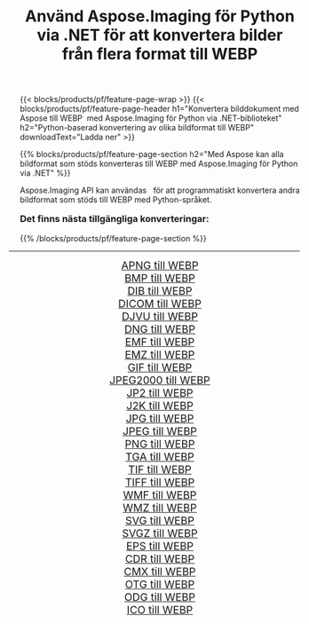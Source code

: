 ﻿---
title: Använd Aspose.Imaging för Python via .NET för att konvertera bilder från flera format till WEBP 
weight: 3920
url: /sv/python-net/conversion/to/webp/ 
lang: sv
langdirlevel: 2
locales: zh-hans,ja,it,ru,de,es,fr,nl,id,lt,pl,pt,vi,tr,ko,zh-hant,ar,hi,th,sv,cs,uk,he
description: Du kan använda Aspose.Imaging för Python via .NET-biblioteket för att konvertera från en mängd olika format till WEBP
---

{{< blocks/products/pf/feature-page-wrap >}}
{{< blocks/products/pf/feature-page-header h1="Konvertera bilddokument med Aspose till WEBP  med Aspose.Imaging för Python via .NET-biblioteket" h2="Python-baserad konvertering av olika bildformat till WEBP" downloadText="Ladda ner" >}}


{{% blocks/products/pf/feature-page-section  h2="Med Aspose kan alla bildformat som stöds konverteras till WEBP med Aspose.Imaging för Python via .NET" %}}
<p align=justify>Aspose.Imaging API kan användas   för att programmatiskt konvertera andra bildformat som stöds till WEBP med Python-språket.</p>
<h3 style="margin-top:16px;">
Det finns nästa tillgängliga konverteringar:
</h3>
{{% /blocks/products/pf/feature-page-section %}}
<div class="container-fluid productfamilypage bg-gray">
    <div class="convertypes bg-gray agp-content section">
        <div class="container">
		<hr style="margin-left:-20px;"/>
		<div class="row other-converters" style="gap: 10px;font-size: 19px;text-align:center;">
		    <div class='col-md-3 other-converter remove-lp remove-rp'><a href="/imaging/sv/python-net/conversion/apng-to-webp/" style="padding:15px;">APNG till WEBP</a></div>
<div class='col-md-3 other-converter remove-lp remove-rp'><a href="/imaging/sv/python-net/conversion/bmp-to-webp/" style="padding:15px;">BMP till WEBP</a></div>
<div class='col-md-3 other-converter remove-lp remove-rp'><a href="/imaging/sv/python-net/conversion/dib-to-webp/" style="padding:15px;">DIB till WEBP</a></div>
<div class='col-md-3 other-converter remove-lp remove-rp'><a href="/imaging/sv/python-net/conversion/dicom-to-webp/" style="padding:15px;">DICOM till WEBP</a></div>
<div class='col-md-3 other-converter remove-lp remove-rp'><a href="/imaging/sv/python-net/conversion/djvu-to-webp/" style="padding:15px;">DJVU till WEBP</a></div>
<div class='col-md-3 other-converter remove-lp remove-rp'><a href="/imaging/sv/python-net/conversion/dng-to-webp/" style="padding:15px;">DNG till WEBP</a></div>
<div class='col-md-3 other-converter remove-lp remove-rp'><a href="/imaging/sv/python-net/conversion/emf-to-webp/" style="padding:15px;">EMF till WEBP</a></div>
<div class='col-md-3 other-converter remove-lp remove-rp'><a href="/imaging/sv/python-net/conversion/emz-to-webp/" style="padding:15px;">EMZ till WEBP</a></div>
<div class='col-md-3 other-converter remove-lp remove-rp'><a href="/imaging/sv/python-net/conversion/gif-to-webp/" style="padding:15px;">GIF till WEBP</a></div>
<div class='col-md-3 other-converter remove-lp remove-rp'><a href="/imaging/sv/python-net/conversion/jpeg2000-to-webp/" style="padding:15px;">JPEG2000 till WEBP</a></div>
<div class='col-md-3 other-converter remove-lp remove-rp'><a href="/imaging/sv/python-net/conversion/jp2-to-webp/" style="padding:15px;">JP2 till WEBP</a></div>
<div class='col-md-3 other-converter remove-lp remove-rp'><a href="/imaging/sv/python-net/conversion/j2k-to-webp/" style="padding:15px;">J2K till WEBP</a></div>
<div class='col-md-3 other-converter remove-lp remove-rp'><a href="/imaging/sv/python-net/conversion/jpg-to-webp/" style="padding:15px;">JPG till WEBP</a></div>
<div class='col-md-3 other-converter remove-lp remove-rp'><a href="/imaging/sv/python-net/conversion/jpeg-to-webp/" style="padding:15px;">JPEG till WEBP</a></div>
<div class='col-md-3 other-converter remove-lp remove-rp'><a href="/imaging/sv/python-net/conversion/png-to-webp/" style="padding:15px;">PNG till WEBP</a></div>
<div class='col-md-3 other-converter remove-lp remove-rp'><a href="/imaging/sv/python-net/conversion/tga-to-webp/" style="padding:15px;">TGA till WEBP</a></div>
<div class='col-md-3 other-converter remove-lp remove-rp'><a href="/imaging/sv/python-net/conversion/tif-to-webp/" style="padding:15px;">TIF till WEBP</a></div>
<div class='col-md-3 other-converter remove-lp remove-rp'><a href="/imaging/sv/python-net/conversion/tiff-to-webp/" style="padding:15px;">TIFF till WEBP</a></div>
<div class='col-md-3 other-converter remove-lp remove-rp'><a href="/imaging/sv/python-net/conversion/wmf-to-webp/" style="padding:15px;">WMF till WEBP</a></div>
<div class='col-md-3 other-converter remove-lp remove-rp'><a href="/imaging/sv/python-net/conversion/wmz-to-webp/" style="padding:15px;">WMZ till WEBP</a></div>
<div class='col-md-3 other-converter remove-lp remove-rp'><a href="/imaging/sv/python-net/conversion/svg-to-webp/" style="padding:15px;">SVG till WEBP</a></div>
<div class='col-md-3 other-converter remove-lp remove-rp'><a href="/imaging/sv/python-net/conversion/svgz-to-webp/" style="padding:15px;">SVGZ till WEBP</a></div>
<div class='col-md-3 other-converter remove-lp remove-rp'><a href="/imaging/sv/python-net/conversion/eps-to-webp/" style="padding:15px;">EPS till WEBP</a></div>
<div class='col-md-3 other-converter remove-lp remove-rp'><a href="/imaging/sv/python-net/conversion/cdr-to-webp/" style="padding:15px;">CDR till WEBP</a></div>
<div class='col-md-3 other-converter remove-lp remove-rp'><a href="/imaging/sv/python-net/conversion/cmx-to-webp/" style="padding:15px;">CMX till WEBP</a></div>
<div class='col-md-3 other-converter remove-lp remove-rp'><a href="/imaging/sv/python-net/conversion/otg-to-webp/" style="padding:15px;">OTG till WEBP</a></div>
<div class='col-md-3 other-converter remove-lp remove-rp'><a href="/imaging/sv/python-net/conversion/odg-to-webp/" style="padding:15px;">ODG till WEBP</a></div>
<div class='col-md-3 other-converter remove-lp remove-rp'><a href="/imaging/sv/python-net/conversion/ico-to-webp/" style="padding:15px;">ICO till WEBP</a></div>
                </div>
        </div>
    </div>
</div>
<br/>


